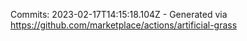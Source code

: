 Commits: 2023-02-17T14:15:18.104Z - Generated via https://github.com/marketplace/actions/artificial-grass
<br>

